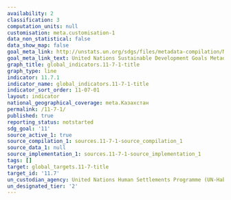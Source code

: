 ```yaml
---
availability: 2
classification: 3
computation_units: null
customisation: meta.customisation-1
data_non_statistical: false
data_show_map: false
goal_meta_link: http://unstats.un.org/sdgs/files/metadata-compilation/Metadata-Goal-11.pdf
goal_meta_link_text: United Nations Sustainable Development Goals Metadata (pdf 2066kB)
graph_title: global_indicators.11-7-1-title
graph_type: line
indicator: 11.7.1
indicator_name: global_indicators.11-7-1-title
indicator_sort_order: 11-07-01
layout: indicator
national_geographical_coverage: meta.Казахстан
permalink: /11-7-1/
published: true
reporting_status: notstarted
sdg_goal: '11'
source_active_1: true
source_compilation_1: sources.11-7-1-source_compilation_1
source_data_1: null
source_implementation_1: sources.11-7-1-source_implementation_1
tags: []
target: global_targets.11-7-title
target_id: '11.7'
un_custodian_agency: United Nations Human Settlements Programme (UN-Habitat)
un_designated_tier: '2'
---
```

